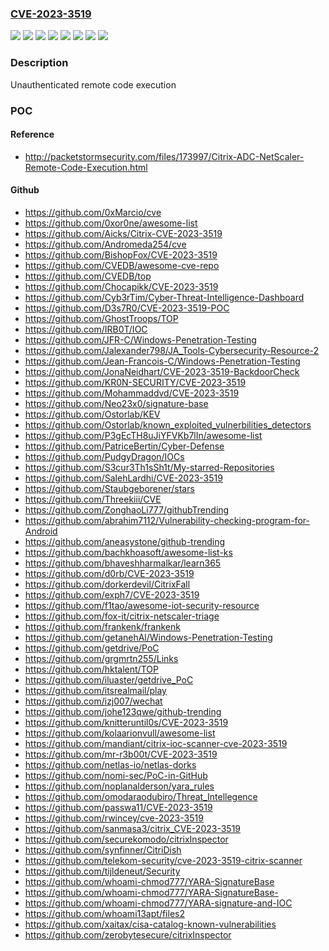 ### [CVE-2023-3519](https://cve.mitre.org/cgi-bin/cvename.cgi?name=CVE-2023-3519)
![](https://img.shields.io/static/v1?label=Product&message=NetScaler%20ADC&color=blue)
![](https://img.shields.io/static/v1?label=Product&message=NetScaler%20Gateway&color=blue)
![](https://img.shields.io/static/v1?label=Version&message=12.1-FIPS%20&color=brightgreen)
![](https://img.shields.io/static/v1?label=Version&message=12.1-NDcPP%20&color=brightgreen)
![](https://img.shields.io/static/v1?label=Version&message=13.0%20&color=brightgreen)
![](https://img.shields.io/static/v1?label=Version&message=13.1%20&color=brightgreen)
![](https://img.shields.io/static/v1?label=Version&message=13.1-FIPS%20&color=brightgreen)
![](https://img.shields.io/static/v1?label=Vulnerability&message=CWE-94%20Improper%20Control%20of%20Generation%20of%20Code%20('Code%20Injection')&color=brightgreen)

### Description

Unauthenticated remote code execution

### POC

#### Reference
- http://packetstormsecurity.com/files/173997/Citrix-ADC-NetScaler-Remote-Code-Execution.html

#### Github
- https://github.com/0xMarcio/cve
- https://github.com/0xor0ne/awesome-list
- https://github.com/Aicks/Citrix-CVE-2023-3519
- https://github.com/Andromeda254/cve
- https://github.com/BishopFox/CVE-2023-3519
- https://github.com/CVEDB/awesome-cve-repo
- https://github.com/CVEDB/top
- https://github.com/Chocapikk/CVE-2023-3519
- https://github.com/Cyb3rTim/Cyber-Threat-Intelligence-Dashboard
- https://github.com/D3s7R0/CVE-2023-3519-POC
- https://github.com/GhostTroops/TOP
- https://github.com/IRB0T/IOC
- https://github.com/JFR-C/Windows-Penetration-Testing
- https://github.com/Jalexander798/JA_Tools-Cybersecurity-Resource-2
- https://github.com/Jean-Francois-C/Windows-Penetration-Testing
- https://github.com/JonaNeidhart/CVE-2023-3519-BackdoorCheck
- https://github.com/KR0N-SECURITY/CVE-2023-3519
- https://github.com/Mohammaddvd/CVE-2023-3519
- https://github.com/Neo23x0/signature-base
- https://github.com/Ostorlab/KEV
- https://github.com/Ostorlab/known_exploited_vulnerbilities_detectors
- https://github.com/P3gEcTH8uJiYFVKb7lIn/awesome-list
- https://github.com/PatriceBertin/Cyber-Defense
- https://github.com/PudgyDragon/IOCs
- https://github.com/S3cur3Th1sSh1t/My-starred-Repositories
- https://github.com/SalehLardhi/CVE-2023-3519
- https://github.com/Staubgeborener/stars
- https://github.com/Threekiii/CVE
- https://github.com/ZonghaoLi777/githubTrending
- https://github.com/abrahim7112/Vulnerability-checking-program-for-Android
- https://github.com/aneasystone/github-trending
- https://github.com/bachkhoasoft/awesome-list-ks
- https://github.com/bhaveshharmalkar/learn365
- https://github.com/d0rb/CVE-2023-3519
- https://github.com/dorkerdevil/CitrixFall
- https://github.com/exph7/CVE-2023-3519
- https://github.com/f1tao/awesome-iot-security-resource
- https://github.com/fox-it/citrix-netscaler-triage
- https://github.com/frankenk/frankenk
- https://github.com/getanehAl/Windows-Penetration-Testing
- https://github.com/getdrive/PoC
- https://github.com/grgmrtn255/Links
- https://github.com/hktalent/TOP
- https://github.com/iluaster/getdrive_PoC
- https://github.com/itsrealmail/play
- https://github.com/izj007/wechat
- https://github.com/johe123qwe/github-trending
- https://github.com/knitteruntil0s/CVE-2023-3519
- https://github.com/kolaarionvull/awesome-list
- https://github.com/mandiant/citrix-ioc-scanner-cve-2023-3519
- https://github.com/mr-r3b00t/CVE-2023-3519
- https://github.com/netlas-io/netlas-dorks
- https://github.com/nomi-sec/PoC-in-GitHub
- https://github.com/noplanalderson/yara_rules
- https://github.com/omodaraodubiro/Threat_Intellegence
- https://github.com/passwa11/CVE-2023-3519
- https://github.com/rwincey/cve-2023-3519
- https://github.com/sanmasa3/citrix_CVE-2023-3519
- https://github.com/securekomodo/citrixInspector
- https://github.com/synfinner/CitriDish
- https://github.com/telekom-security/cve-2023-3519-citrix-scanner
- https://github.com/tijldeneut/Security
- https://github.com/whoami-chmod777/YARA-SignatureBase
- https://github.com/whoami-chmod777/YARA-SignatureBase-
- https://github.com/whoami-chmod777/YARA-signature-and-IOC
- https://github.com/whoami13apt/files2
- https://github.com/xaitax/cisa-catalog-known-vulnerabilities
- https://github.com/zerobytesecure/citrixInspector

